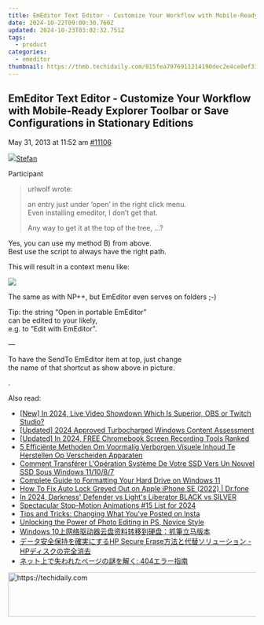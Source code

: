 ```yaml
---
title: EmEditor Text Editor - Customize Your Workflow with Mobile-Ready Explorer Toolbar or Save Configurations in Stationary Editions
date: 2024-10-22T09:00:30.760Z
updated: 2024-10-23T03:02:32.751Z
tags:
  - product
categories:
  - emeditor
thumbnail: https://thmb.techidaily.com/815fea7976911214190dec2e4ce8ef31c5b56fc35aca9555d7d0112a6571e067.jpg
---
```


## EmEditor Text Editor - Customize Your Workflow with Mobile-Ready Explorer Toolbar or Save Configurations in Stationary Editions

May 31, 2013 at 11:52 am [#11106](https://tools.techidaily.com/emeditor/products/) 

[![](https://secure.gravatar.com/avatar/f29c043a3cc5c5dac8db4e62939893e9?s=80&d=identicon&r=g)Stefan](https://www.emeditor.com/forums/users/Stefan/ "View Stefan's profile")

Participant

> urlwolf wrote:
> 
> an entry just under ‘open’ in the right click menu.   
> Even installing emeditor, I don’t get that.
> 
> Any way to get it at the top of the tree, …?

 Yes, you can use my method B) from above.  
 Best use the script to always have the right path.

 This will result in a context menu like:

![](http://img42.imageshack.us/img42/3641/contextmenutips.png)

 The same as with NP++, but EmEditor even serves on folders ;-)

 Tip: the string “Open in portable EmEditor”  
 can be edited to your likely,   
 e.g. to “Edit with EmEditor”.

 —

 To have the SendTo EmEditor item at top, just change   
 the name of that shortcut as show above in picture.

 .

<ins class="adsbygoogle"
     style="display:block"
     data-ad-format="autorelaxed"
     data-ad-client="ca-pub-7571918770474297"
     data-ad-slot="1223367746"></ins>

<ins class="adsbygoogle"
     style="display:block"
     data-ad-client="ca-pub-7571918770474297"
     data-ad-slot="8358498916"
     data-ad-format="auto"
     data-full-width-responsive="true"></ins>

<span class="atpl-alsoreadstyle">Also read:</span>
<div><ul>
<li><a href="https://video-capture.techidaily.com/new-in-2024-live-video-showdown-which-is-superior-obs-or-twitch-studio/"><u>[New] In 2024, Live Video Showdown Which Is Superior, OBS or Twitch Studio?</u></a></li>
<li><a href="https://fox-cloud.techidaily.com/updated-2024-approved-turbocharged-windows-content-assessment/"><u>[Updated] 2024 Approved Turbocharged Windows Content Assessment</u></a></li>
<li><a href="https://screen-recording.techidaily.com/updated-in-2024-free-chromebook-screen-recording-tools-ranked/"><u>[Updated] In 2024, FREE Chromebook Screen Recording Tools Ranked</u></a></li>
<li><a href="https://win-manuals.techidaily.com/5-efficiente-methoden-om-voormalig-verborgen-visuele-inhoud-te-herstellen-op-verscheiden-apparaten/"><u>5 Efficiënte Methoden Om Voormalig Verborgen Visuele Inhoud Te Herstellen Op Verscheiden Apparaten</u></a></li>
<li><a href="https://win-manuals.techidaily.com/comment-transferer-loperation-systeme-de-votre-ssd-vers-un-nouvel-ssd-sous-windows-111087/"><u>Comment Transférer L'Opération Système De Votre SSD Vers Un Nouvel SSD Sous Windows 11/10/8/7</u></a></li>
<li><a href="https://win-manuals.techidaily.com/complete-guide-to-formatting-your-hard-drive-on-windows-11/"><u>Complete Guide to Formatting Your Hard Drive on Windows 11</u></a></li>
<li><a href="https://iphone-unlock.techidaily.com/how-to-fix-auto-lock-greyed-out-on-apple-iphone-se-2022-drfone-by-drfone-ios/"><u>How To Fix Auto Lock Greyed Out on Apple iPhone SE (2022) | Dr.fone</u></a></li>
<li><a href="https://fox-glue.techidaily.com/in-2024-darkness-defender-vs-lights-liberator-black-vs-silver/"><u>In 2024, Darkness' Defender vs Light's Liberator BLACK vs SILVER</u></a></li>
<li><a href="https://extra-approaches.techidaily.com/spectacular-stop-motion-animations-15-list-for-2024/"><u>Spectacular Stop-Motion Animations #15 List for 2024</u></a></li>
<li><a href="https://techtrends.techidaily.com/tips-and-tricks-changing-what-youve-posted-on-insta/"><u>Tips and Tricks: Changing What You've Posted on Insta</u></a></li>
<li><a href="https://extra-information.techidaily.com/unlocking-the-power-of-photo-editing-in-ps-novice-style/"><u>Unlocking the Power of Photo Editing in PS, Novice Style</u></a></li>
<li><a href="https://win-manuals.techidaily.com/1728470212760-windows-10/"><u>Windows 10上网络驱动器云盘资料转移到硬盘：抓筆立马版本</u></a></li>
<li><a href="https://win-manuals.techidaily.com/hp-secure-erase-hp/"><u>データ安全保持を確実にするHP Secure Erase方法と代替ソリューション - HPディスクの完全消去</u></a></li>
<li><a href="https://win-manuals.techidaily.com/1728485085609-404/"><u>ネット上で失われたページの謎を解く: 404エラー指南</u></a></li>
</ul></div>

<!-- affiliate ads begin -->
<a href="https://aligracehair.sjv.io/c/5597632/2080347/19272" target="_top" id="2080347">
  <img src="//a.impactradius-go.com/display-ad/19272-2080347" border="0" alt="https://techidaily.com" width="728" height="90"/>
</a>
<img height="0" width="0" src="https://aligracehair.sjv.io/i/5597632/2080347/19272" style="position:absolute;visibility:hidden;" border="0" />
<!-- affiliate ads end -->

